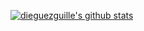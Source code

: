 [![dieguezguille's github stats](https://github-readme-stats.vercel.app/api?username=dieguezguille)](https://github.com/anuraghazra/github-readme-stats)
